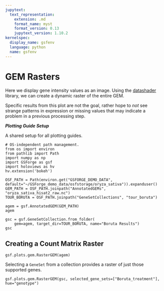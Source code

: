 ```yaml
---
jupytext:
  text_representation:
    extension: .md
    format_name: myst
    format_version: 0.13
    jupytext_version: 1.10.2
kernelspec:
  display_name: gsfenv
  language: python
  name: gsfenv
---
```


# GEM Rasters

Here we display gene intensity values as an image.
Using the [datashader](https://datashader.org/) library,
we can create a dynamic raster of the entire GEM.

Specific results from this plot are not the goal,
rather hope to *not* see strange patterns in expression or missing values that may indicate
a problem in a previous processing step.

***Plotting Guide Setup***

A shared setup for all plotting guides.

```{code-cell}
# OS-independent path management.
from os import environ
from pathlib import Path
import numpy as np
import GSForge as gsf
import holoviews as hv
hv.extension('bokeh')

OSF_PATH = Path(environ.get("GSFORGE_DEMO_DATA", default="~/GSForge_demo_data/osfstorage/oryza_sativa")).expanduser()
GEM_PATH = OSF_PATH.joinpath("AnnotatedGEMs", "oryza_sativa_hisat2_raw.nc")
TOUR_BORUTA = OSF_PATH.joinpath("GeneSetCollections", "tour_boruta")
```

```{code-cell}
agem = gsf.AnnotatedGEM(GEM_PATH)
agem
```

```{code-cell}
gsc = gsf.GeneSetCollection.from_folder(
    gem=agem, target_dir=TOUR_BORUTA, name="Boruta Results")
gsc
```

## Creating a Count Matrix Raster

```{code-cell}
gsf.plots.gem.RasterGEM(agem)
```

Selecting a `GeneSet` from a collection provides a raster of just those supported genes.

```{code-cell}
gsf.plots.gem.RasterGEM(gsc, selected_gene_sets=["Boruta_treatment"], hue="genotype")
```
